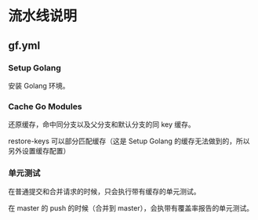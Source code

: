 # 流水线说明

## gf.yml

### Setup Golang

安装 Golang 环境。

### Cache Go Modules

还原缓存，命中同分支以及父分支和默认分支的同 key 缓存。

restore-keys 可以部分匹配缓存（这是 Setup Golang 的缓存无法做到的，所以另外设置缓存配置）

### 单元测试

在普通提交和合并请求的时候，只会执行带有缓存的单元测试。

在 master 的 push 的时候（合并到 master），会执带有覆盖率报告的单元测试。
